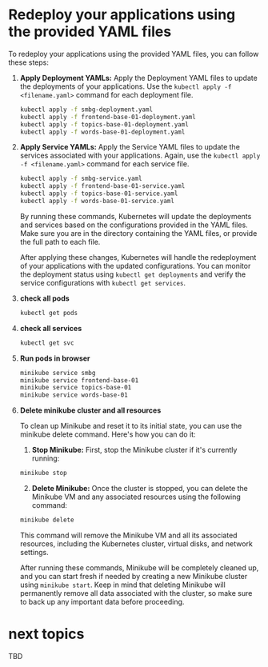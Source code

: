 # Redeploy your applications using the provided YAML files

To redeploy your applications using the provided YAML files, you can follow these steps:

1. **Apply Deployment YAMLs:** Apply the Deployment YAML files to update the deployments of your applications. Use the ```kubectl apply -f <filename.yaml>``` command for each deployment file.

    ```bash
    kubectl apply -f smbg-deployment.yaml
    kubectl apply -f frontend-base-01-deployment.yaml
    kubectl apply -f topics-base-01-deployment.yaml
    kubectl apply -f words-base-01-deployment.yaml
    ```

2. **Apply Service YAMLs:** Apply the Service YAML files to update the services associated with your applications. Again, use the ```kubectl apply -f <filename.yaml>``` command for each service file.

    ```bash
    kubectl apply -f smbg-service.yaml
    kubectl apply -f frontend-base-01-service.yaml
    kubectl apply -f topics-base-01-service.yaml
    kubectl apply -f words-base-01-service.yaml
    ```

    By running these commands, Kubernetes will update the deployments and services based on the configurations provided in the YAML files. Make sure you are in the directory containing the YAML files, or provide the full path to each file.

    After applying these changes, Kubernetes will handle the redeployment of your applications with the updated configurations. You can monitor the deployment status using ```kubectl get deployments``` and verify the service configurations with ```kubectl get services```.

3. **check all pods**

    ```bash
    kubectl get pods
    ```
4. **check all services**

    ```bash
    kubectl get svc
    ```
    
5. **Run pods in browser**

    ```bash
    minikube service smbg
    minikube service frontend-base-01
    minikube service topics-base-01
    minikube service words-base-01
    ```

6. **Delete minikube cluster and all resources**

    To clean up Minikube and reset it to its initial state, you can use the minikube delete command. Here's how you can do it:

    1. **Stop Minikube:** First, stop the Minikube cluster if it's currently running:

    ```bash
    minikube stop 
    ```

    2. **Delete Minikube:** Once the cluster is stopped, you can delete the Minikube VM and any associated resources using the following command:

    ```bash
    minikube delete
    ```

    This command will remove the Minikube VM and all its associated resources, including the Kubernetes cluster, virtual disks, and network settings.
    
    After running these commands, Minikube will be completely cleaned up, and you can start fresh if needed by creating a new Minikube cluster using ```minikube start```. Keep in mind that deleting Minikube will permanently remove all data associated with the cluster, so make sure to back up any important data before proceeding.

# next topics

TBD